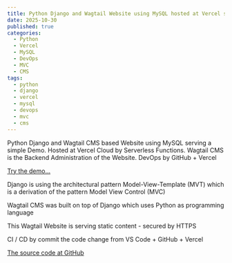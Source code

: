 ```yaml
---
title: Python Django and Wagtail Website using MySQL hosted at Vercel serving a Demo
date: 2025-10-30
published: true
categories:
  - Python
  - Vercel
  - MySQL
  - DevOps
  - MVC
  - CMS
tags:
  - python
  - django
  - vercel
  - mysql
  - devops
  - mvc
  - cms
---
```


Python Django and Wagtail CMS based Website using MySQL serving a simple Demo. Hosted at Vercel Cloud by Serverless Functions. Wagtail CMS is the Backend Administration of the Website. DevOps by GitHub + Vercel

<a href="https://wagtail-demo.vercel.app" target="_blank" title="Django and Wagtail Website at Vercel Cloud">Try the demo...</a>

Django is using the architectural pattern Model-View-Template (MVT) which is a derivation of the pattern Model View Control (MVC)

Wagtail CMS was built on top of Django which uses Python as programming language

This Wagtail Website is serving static content - secured by HTTPS

CI / CD by commit the code change from VS Code + GitHub + Vercel

<a href="https://github.com/persteenolsen/wagtail-demo" target="_blank">The source code at GitHub</a>
